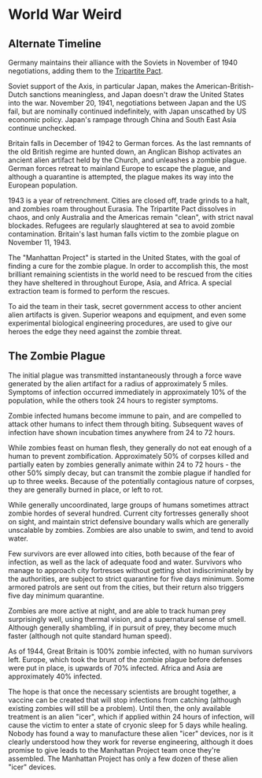 # World War Weird

## Alternate Timeline

Germany maintains their alliance with the Soviets in November of 1940 negotiations, adding them to the [Tripartite Pact](http://en.wikipedia.org/wiki/Tripartite_Pact).

Soviet support of the Axis, in particular Japan, makes the American-British-Dutch sanctions meaningless, and Japan doesn't draw the United States into the war.  November 20, 1941, negotiations between Japan and the US fail, but are nominally continued indefinitely, with Japan unscathed by US economic policy.  Japan's rampage through China and South East Asia continue unchecked.

Britain falls in December of 1942 to German forces.  As the last remnants of the old British regime are hunted down, an Anglican Bishop activates an ancient alien artifact held by the Church, and unleashes a zombie plague.  German forces retreat to mainland Europe to escape the plague, and although a quarantine is attempted, the plague makes its way into the European population.

1943 is a year of retrenchment.  Cities are closed off, trade grinds to a halt, and zombies roam throughout Eurasia.  The Tripartite Pact dissolves in chaos, and only Australia and the Americas remain "clean", with strict naval blockades.  Refugees are regularly slaughtered at sea to avoid zombie contamination.  Britain's last human falls victim to the zombie plague on November 11, 1943.

The "Manhattan Project" is started in the United States, with the goal of finding a cure for the zombie plague.  In order to accomplish this, the most brilliant remaining scientists in the world need to be rescued from the cities they have sheltered in throughout Europe, Asia, and Africa.  A special extraction team is formed to perform the rescues.

To aid the team in their task, secret government access to other ancient alien artifacts is given.  Superior weapons and equipment, and even some experimental biological engineering procedures, are used to give our heroes the edge they need against the zombie threat.

## The Zombie Plague

The initial plague was transmitted instantaneously through a force wave generated by the alien artifact for a radius of approximately 5 miles.  Symptoms of infection occurred immediately in approximately 10% of the population, while the others took 24 hours to register symptoms.

Zombie infected humans become immune to pain, and are compelled to attack other humans to infect them through biting.  Subsequent waves of infection have shown incubation times anywhere from 24 to 72 hours.

While zombies feast on human flesh, they generally do not eat enough of a human to prevent zombification.  Approximately 50% of corpses killed and partially eaten by zombies generally animate within 24 to 72 hours - the other 50% simply decay, but can transmit the zombie plague if handled for up to three weeks.  Because of the potentially contagious nature of corpses, they are generally burned in place, or left to rot.

While generally uncoordinated, large groups of humans sometimes attract zombie hordes of several hundred.  Current city fortresses generally shoot on sight, and maintain strict defensive boundary walls which are generally unscalable by zombies.  Zombies are also unable to swim, and tend to avoid water.

Few survivors are ever allowed into cities, both because of the fear of infection, as well as the lack of adequate food and water.  Survivors who manage to approach city fortresses without getting shot indiscriminately by the authorities, are subject to strict quarantine for five days minimum.  Some armored patrols are sent out from the cities, but their return also triggers five day minimum quarantine.

Zombies are more active at night, and are able to track human prey surprisingly well, using thermal vision, and a supernatural sense of smell.  Although generally shambling, if in pursuit of prey, they become much faster (although not quite standard human speed).

As of 1944, Great Britain is 100% zombie infected, with no human survivors left.  Europe, which took the brunt of the zombie plague before defenses were put in place, is upwards of 70% infected.  Africa and Asia are approximately 40% infected.

The hope is that once the necessary scientists are brought together, a vaccine can be created that will stop infections from catching (although existing zombies will still be a problem).  Until then, the only available treatment is an alien "icer", which if applied within 24 hours of infection, will cause the victim to enter a state of cryonic sleep for 5 days while healing.  Nobody has found a way to manufacture these alien "icer" devices, nor is it clearly understood how they work for reverse engineering, although it does promise to give leads to the Manhattan Project team once they're assembled.  The Manhattan Project has only a few dozen of these alien "icer" devices.